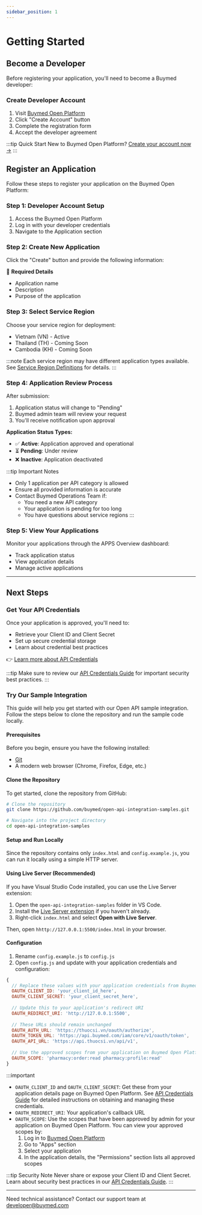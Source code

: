 ```yaml
---
sidebar_position: 1
---
```


# Getting Started

## Become a Developer

Before registering your application, you'll need to become a Buymed developer:

### Create Developer Account

1. Visit [Buymed Open Platform](https://open-apps.buymed.com/)
2. Click "Create Account" button
3. Complete the registration form
4. Accept the developer agreement

:::tip Quick Start
New to Buymed Open Platform? [Create your account now →](https://open-apps.buymed.com/)
:::

## Register an Application

Follow these steps to register your application on the Buymed Open Platform:

### Step 1: Developer Account Setup

1. Access the Buymed Open Platform
2. Log in with your developer credentials
3. Navigate to the Application section

### Step 2: Create New Application

Click the "Create" button and provide the following information:

📝 **Required Details**

- Application name
- Description
- Purpose of the application

### Step 3: Select Service Region

Choose your service region for deployment:

- Vietnam (VN) - Active
- Thailand (TH) - Coming Soon
- Cambodia (KH) - Coming Soon

:::note
Each service region may have different application types available. See [Service Region Definitions](./service-region.md) for details.
:::

### Step 4: Application Review Process

After submission:

1. Application status will change to "Pending"
2. Buymed admin team will review your request
3. You'll receive notification upon approval

**Application Status Types:**

- ✅ **Active**: Application approved and operational
- ⏳ **Pending**: Under review
- ❌ **Inactive**: Application deactivated

:::tip Important Notes

- Only 1 application per API category is allowed
- Ensure all provided information is accurate
- Contact Buymed Operations Team if:
  - You need a new API category
  - Your application is pending for too long
  - You have questions about service regions
    :::

### Step 5: View Your Applications

Monitor your applications through the APPS Overview dashboard:

- Track application status
- View application details
- Manage active applications

---


## Next Steps

### Get Your API Credentials

Once your application is approved, you'll need to:

- Retrieve your Client ID and Client Secret
- Set up secure credential storage
- Learn about credential best practices

👉 [Learn more about API Credentials](./credentials)

:::tip
Make sure to review our [API Credentials Guide](./credentials) for important security best practices.
:::

### Try Our Sample Integration

This guide will help you get started with our Open API sample integration. Follow the steps below to clone the repository and run the sample code locally.

#### Prerequisites

Before you begin, ensure you have the following installed:
- [Git](https://git-scm.com/downloads)
- A modern web browser (Chrome, Firefox, Edge, etc.)

#### Clone the Repository

To get started, clone the repository from GitHub:

```sh
# Clone the repository
git clone https://github.com/buymed/open-api-integration-samples.git

# Navigate into the project directory
cd open-api-integration-samples
```

#### Setup and Run Locally

Since the repository contains only `index.html` and `config.example.js`, you can run it locally using a simple HTTP server.

#### Using Live Server (Recommended)
If you have Visual Studio Code installed, you can use the Live Server extension:

1. Open the `open-api-integration-samples` folder in VS Code.
2. Install the [Live Server extension](https://marketplace.visualstudio.com/items?itemName=ritwickdey.LiveServer) if you haven't already.
3. Right-click `index.html` and select **Open with Live Server**.




Then, open `hhttp://127.0.0.1:5500/index.html` in your browser.

#### Configuration

1. Rename `config.example.js` to `config.js`
2. Open `config.js` and update with your application credentials and configuration:

```javascript
{
  // Replace these values with your application credentials from Buymed Open Platform
  OAUTH_CLIENT_ID: 'your_client_id_here',
  OAUTH_CLIENT_SECRET: 'your_client_secret_here',
  
  // Update this to your application's redirect URI
  OAUTH_REDIRECT_URI: 'http://127.0.0.1:5500',
  
  // These URLs should remain unchanged
  OAUTH_AUTH_URL: 'https://thuocsi.vn/oauth/authorize',
  OAUTH_TOKEN_URL: 'https://api.buymed.com/iam/core/v1/oauth/token',
  OAUTH_API_URL: 'https://api.thuocsi.vn/api/v1',
  
  // Use the approved scopes from your application on Buymed Open Platform
  OAUTH_SCOPE: 'pharmacy:order:read pharmacy:profile:read'
}
```

:::important
- `OAUTH_CLIENT_ID` and `OAUTH_CLIENT_SECRET`: Get these from your application details page on Buymed Open Platform. See [API Credentials Guide](./credentials.md) for detailed instructions on obtaining and managing these credentials.
- `OAUTH_REDIRECT_URI`: Your application's callback URL
- `OAUTH_SCOPE`: Use the scopes that have been approved by admin for your application on Buymed Open Platform. You can view your approved scopes by:
  1. Log in to [Buymed Open Platform](https://open-apps.buymed.com/)
  2. Go to "Apps" section
  3. Select your application
  4. In the application details, the "Permissions" section lists all approved scopes

:::tip Security Note
Never share or expose your Client ID and Client Secret. Learn about security best practices in our [API Credentials Guide](./credentials.md#security-best-practices).
:::

---

Need technical assistance? Contact our support team at [developer@buymed.com](mailto:developer@buymed.com)